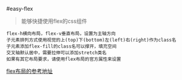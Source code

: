 #easy-flex

> 能够快捷使用flex的css组件

```
flex-h横向布局，flex-v垂直布局，设置为主轴方向
子元素排列方式使用视觉的上(top)下(bottom)左(left)右(right)作为class名
子元素添加flex-fill的class名可以撑开，填充空间
交叉轴默认居中，需要拉伸可以添加stretch类名
如果有其它布局要求，请使用flex布局的官方属性来设置
```

[flex布局的参考地址](http://www.ruanyifeng.com/blog/2015/07/flex-grammar.html)